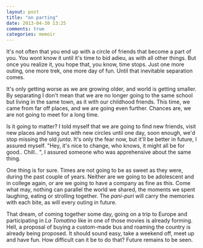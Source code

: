 ```yaml
---
layout: post
title: "on parting"
date: 2013-04-30 13:25
comments: true
categories: memoir
---
```


It's not often that you end up with a circle of friends that become a part of
you. You wont know it until it's time to bid adieu, as with all other things.
But once you realize it, you hope that, you know, time stops. Just one more
outing, one more trek, one more day of fun. Until that inevitable separation
comes.

<!-- more -->

It's only getting worse as we are growing older, and world is getting smaller.
By separating I don't mean that we are no longer going to the same school but
living in the same town, as it with our childhood friends. This time, we came
from far off places, and we are going even further. Chances are, we are not
going to meet for a long time. 

Is it going to matter? I told myself that we are going to find new friends,
visit new places and hang out with new circles until one day, soon enough, we'd
stop missing the old _junta_. It's only the fear now, but it'll be better in
future, I assured myself. "Hey, it's nice to change, who knows, it might all be
for good.. Chill.. ", I assured someone who was apprehensive about the same
thing.

One thing is for sure. Times are not going to be as sweet as they were, during
the past couple of years. Neither are we going to be adolescent and in college
again, or are we going to have a company as fine as this. Come what may, nothing
can parallel the world we shared, the moments we spent laughing, eating or
strolling together. The _pani-puri_ will carry the memories with each bite, as
will every outing in future.

That dream, of coming together some day, going on a trip to Europe and
participating in _La Tomatino_ like in one of those movies is already forming.
Hell, a proposal of buying a custom-made bus and roaming the country is already
being proposed. It should sound easy, take  a weekend off, meet up and have fun.
How difficult can it be to do that? Future remains to be seen.

